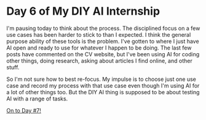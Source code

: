 # Day 6 of My DIY AI Internship

I'm pausing today to think about the process. The disciplined focus on a few use cases has been harder to stick to than I expected. I think the general purpose ability of these tools is the problem. I've gotten to where I just have AI open and ready to use for whatever I happen to be doing. The last few posts have commented on the CV website, but I've been using AI for coding other things, doing research, asking about articles I find online, and other stuff.

So I'm not sure how to best re-focus. My impulse is to choose just one use case and record my process with that use case even though I'm using AI for a lot of other things too. But the DIY AI thing is supposed to be about testing AI with a range of tasks.

[On to Day #7!](day-7.md)
